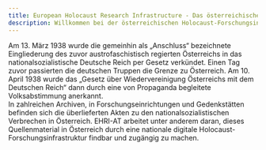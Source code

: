 ```yaml
---
title: European Holocaust Research Infrastructure - Das österreichische Konsortium
description: Willkommen bei der österreichischen Holocaust-Forschungsinfrastruktur
---
```


Am 13. März 1938 wurde die gemeinhin als „Anschluss“ bezeichnete Eingliederung des zuvor austrofaschistisch regierten Österreichs in das nationalsozialistische Deutsche Reich per Gesetz verkündet. Einen Tag zuvor passierten die deutschen Truppen die Grenze zu Österreich. Am 10. April 1938 wurde das „Gesetz über Wiedervereinigung Österreichs mit dem Deutschen Reich“ dann durch eine von Propaganda begleitete Volksabstimmung anerkannt.\
In zahlreichen Archiven, in Forschungseinrichtungen und Gedenkstätten befinden sich die überlieferten Akten zu den nationalsozialistischen Verbrechen in Österreich. EHRI-AT arbeitet unter anderem daran, dieses Quellenmaterial in Österreich durch eine nationale digitale Holocaust-Forschungsinfrastruktur findbar und zugängig zu machen.
